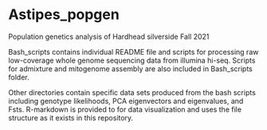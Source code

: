 # Astipes_popgen
Population genetics analysis of Hardhead silverside 
Fall 2021

Bash_scripts contains individual README file and scripts for processing raw low-coverage whole genome sequencing data from illumina hi-seq.
Scripts for admixture and mitogenome assembly are also included in Bash_scripts folder.

Other directories contain specific data sets produced from the bash scripts including genotype likelihoods, PCA eigenvectors and eigenvalues, and Fsts. R-markdown is provided to for data visualization and uses the file structure as it exists in this repository. 

